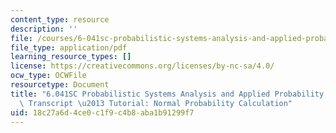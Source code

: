 ```yaml
---
content_type: resource
description: ''
file: /courses/6-041sc-probabilistic-systems-analysis-and-applied-probability-fall-2013/18c27a6d4ce0c1f9c4b8aba1b91299f7_MIT6_041SCF13_Normal_Probability_Calculation_300k.pdf
file_type: application/pdf
learning_resource_types: []
license: https://creativecommons.org/licenses/by-nc-sa/4.0/
ocw_type: OCWFile
resourcetype: Document
title: "6.041SC Probabilistic Systems Analysis and Applied Probability, Fall 2013\
  \ Transcript \u2013 Tutorial: Normal Probability Calculation"
uid: 18c27a6d-4ce0-c1f9-c4b8-aba1b91299f7
---
```

